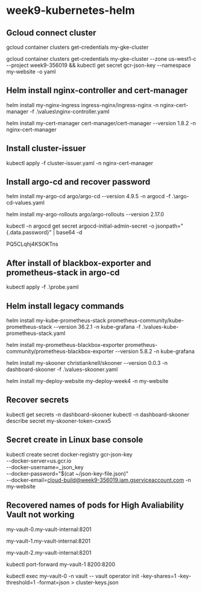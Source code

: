 # week9-kubernetes-helm

## Gcloud connect cluster

gcloud container clusters get-credentials my-gke-cluster

gcloud container clusters get-credentials my-gke-cluster --zone us-west1-c --project week9-356019  && kubectl get secret gcr-json-key --namespace my-website -o yaml

## Helm install nginx-controller and cert-manager

helm install my-nginx-ingress ingress-nginx/ingress-nginx -n nginx-cert-manager -f .\values\nginx-controller.yaml

helm install my-cert-manager cert-manager/cert-manager --version 1.8.2 -n nginx-cert-manager

## Install cluster-issuer

kubectl apply -f cluster-issuer.yaml -n nginx-cert-manager

## Install argo-cd and recover password

helm install my-argo-cd argo/argo-cd --version 4.9.5 -n argocd -f .\argo-cd-values.yaml

helm install my-argo-rollouts argo/argo-rollouts --version 2.17.0

kubectl -n argocd get secret argocd-initial-admin-secret -o jsonpath="{.data.password}" | base64 -d

PQ5CLqhj4KSOKTns

## After install of blackbox-exporter and prometheus-stack in argo-cd

kubectl apply -f .\probe.yaml

## Helm install legacy commands

helm install my-kube-prometheus-stack prometheus-community/kube-prometheus-stack --version 36.2.1 -n kube-grafana -f .\values-kube-prometheus-stack.yaml

helm install my-prometheus-blackbox-exporter prometheus-community/prometheus-blackbox-exporter --version 5.8.2 -n kube-grafana

helm install my-skooner christianknell/skooner --version 0.0.3 -n dashboard-skooner -f .\values-skooner.yaml

helm install my-deploy-website my-deploy-week4 -n my-website

## Recover secrets

kubectl get secrets -n dashboard-skooner
kubectl -n dashboard-skooner describe secret my-skooner-token-cxwx5

## Secret create in Linux base console

kubectl create secret docker-registry gcr-json-key \
 --docker-server=us.gcr.io \
 --docker-username=_json_key \
 --docker-password="$(cat ~/json-key-file.json)" \
 --docker-email=cloud-build@week9-356019.iam.gserviceaccount.com -n my-website

## Recovered names of pods for High Avaliability Vault not working

my-vault-0.my-vault-internal:8201

my-vault-1.my-vault-internal:8201

my-vault-2.my-vault-internal:8201

kubectl port-forward my-vault-1 8200:8200

kubectl exec my-vault-0 -n vault -- vault operator init -key-shares=1 -key-threshold=1 -format=json > cluster-keys.json
